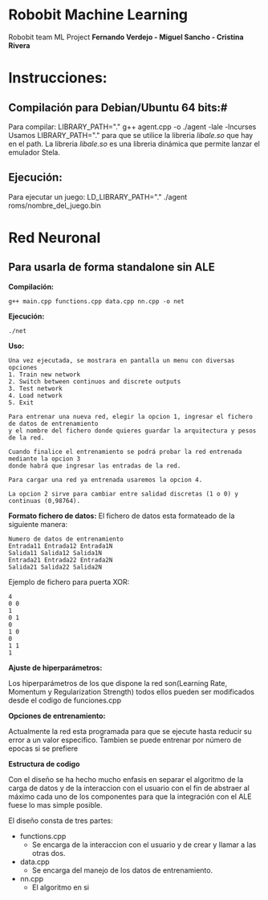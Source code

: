 # Robobit Machine Learning
Robobit team ML Project
**Fernando Verdejo - Miguel Sancho - Cristina Rivera**

# Instrucciones:
## Compilación para Debian/Ubuntu 64 bits:#
Para compilar:
LIBRARY_PATH="." g++ agent.cpp -o ./agent -lale -lncurses
Usamos LIBRARY_PATH="." para que se utilice la libreria *libale.so* que hay en el path. 
La libreria *libale.so* es una libreria dinámica que permite lanzar el emulador Stela.

## Ejecución:
Para ejecutar un juego:
LD_LIBRARY_PATH="." ./agent roms/nombre_del_juego.bin


# Red Neuronal
## Para usarla de forma standalone sin ALE
**Compilación:**

    g++ main.cpp functions.cpp data.cpp nn.cpp -o net
**Ejecución:**
    
    ./net   
**Uso:**

    Una vez ejecutada, se mostrara en pantalla un menu con diversas opciones
    1. Train new network
    2. Switch between continuos and discrete outputs
    3. Test network
    4. Load network
    5. Exit
    
    Para entrenar una nueva red, elegir la opcion 1, ingresar el fichero de datos de entrenamiento
    y el nombre del fichero donde quieres guardar la arquitectura y pesos de la red.
    
    Cuando finalice el entrenamiento se podrá probar la red entrenada mediante la opcion 3 
    donde habrá que ingresar las entradas de la red.
   
    Para cargar una red ya entrenada usaremos la opcion 4.
    
    La opcion 2 sirve para cambiar entre salidad discretas (1 o 0) y continuas (0,98764).
**Formato fichero de datos:**
El fichero de datos esta formateado de la siguiente manera:

    Numero de datos de entrenamiento
    Entrada11 Entrada12 Entrada1N
    Salida11 Salida12 Salida1N
    Entrada21 Entrada22 Entrada2N
    Salida21 Salida22 Salida2N
    
Ejemplo de fichero para puerta XOR:

    4
    0 0
    1
    0 1
    0
    1 0
    0
    1 1
    1 
**Ajuste de hiperparámetros:**

Los hiperparámetros de los que dispone la red son(Learning Rate, Momentum y Regularization Strength)
todos ellos pueden ser modificados desde el codigo de funciones.cpp

**Opciones de entrenamiento:**

Actualmente la red esta programada para que se ejecute hasta reducir su error a un valor especifico.
Tambien se puede entrenar por número de epocas si se prefiere

**Estructura de codigo**

Con el diseño se ha hecho mucho enfasis en separar el algoritmo de la carga de datos y de la interaccion con el usuario
con el fin de abstraer al máximo cada uno de los componentes para que la integración con el ALE fuese lo mas simple posible.

El diseño consta de tres partes:
* functions.cpp
  * Se encarga de la interaccion con el usuario y de crear y llamar a las otras dos.
* data.cpp
  * Se encarga del manejo de los datos de entrenamiento.
* nn.cpp
  * El algoritmo en si
